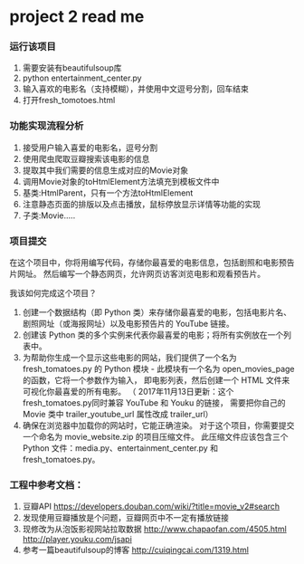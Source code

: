 # project 2 read me

### 运行该项目
1. 需要安装有beautifulsoup库
2. python entertainment_center.py
3. 输入喜欢的电影名（支持模糊），并使用中文逗号分割，回车结束
4. 打开fresh_tomotoes.html

### 功能实现流程分析
1. 接受用户输入喜爱的电影名，逗号分割
2. 使用爬虫爬取豆瓣搜索该电影的信息
3. 提取其中我们需要的信息生成对应的Movie对象
4. 调用Movie对象的toHtmlElement方法填充到模板文件中
5. 基类:HtmlParent，只有一个方法toHtmlElement
6. 注意静态页面的排版以及点击播放，鼠标停放显示详情等功能的实现
7. 子类:Movie.....

### 项目提交
在这个项目中，你将用编写代码，存储你最喜爱的电影信息，包括剧照和电影预告片网址。
然后编写一个静态网页，允许网页访客浏览电影和观看预告片。

我该如何完成这个项目？
1. 创建一个数据结构（即 Python 类）来存储你最喜爱的电影，包括电影片名、
剧照网址（或海报网址）以及电影预告片的 YouTube 链接。
2. 创建该 Python 类的多个实例来代表你最喜爱的电影；将所有实例放在一个列表中。
3. 为帮助你生成一个显示这些电影的网站，我们提供了一个名为 fresh_tomatoes.py 的 
Python 模块 - 此模块有一个名为 open_movies_page的函数，它将一个参数作为输入，
即电影列表，然后创建一个 HTML 文件来可视化你最喜爱的所有电影。 
（ 2017年11月13日更新：这个fresh_tomatoes.py同时兼容 YouTube 和 Youku 的链接，
需要把你自己的 Movie 类中 trailer_youtube_url 属性改成 trailer_url）
4. 确保在浏览器中加载你的网站时，它能正确渲染。
对于这个项目，你需要提交一个命名为 movie_website.zip 的项目压缩文件。
此压缩文件应该包含三个 Python 文件：media.py、entertainment_center.py 和 fresh_tomatoes.py。



### 工程中参考文档：
1. 豆瓣API https://developers.douban.com/wiki/?title=movie_v2#search
2. 发现使用豆瓣播放是个问题，豆瓣网页中不一定有播放链接
3. 现修改为从泡饭影视网站拉取数据 http://www.chapaofan.com/4505.html http://player.youku.com/jsapi
4. 参考一篇beautifulsoup的博客 http://cuiqingcai.com/1319.html
